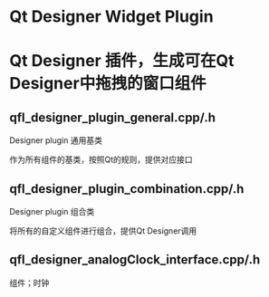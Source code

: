 # Qt Designer Widget Plugin 
# Qt Designer 插件，生成可在Qt Designer中拖拽的窗口组件

## qfl_designer_plugin_general.cpp/.h
Designer plugin 通用基类

作为所有组件的基类，按照Qt的规则，提供对应接口


## qfl_designer_plugin_combination.cpp/.h
Designer plugin 组合类

将所有的自定义组件进行组合，提供Qt Designer调用





## qfl_designer_analogClock_interface.cpp/.h
组件；时钟

